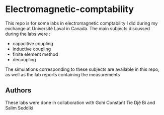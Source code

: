 # Electromagnetic-comptability

This repo is for some labs in electromagnetic comptability I did during my exchange at Université Laval in Canada. 
The main subjects discussed during the labs were : 

* capacitive coupling
* inductive coupling
* finite element method
* decoupling

The simulations corresponding to these subjects are available in this repo, as well as the lab reports containing the measurements

## Authors

These labs were done in collaboration with Gohi Constant Tie Djé Bi and Salim Seddiki

